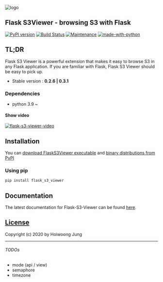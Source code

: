 ![logo](https://raw.githubusercontent.com/hidekuma/flask-s3-viewer/master/i/logo.png)

## Flask S3Viewer - browsing S3 with Flask

[![PyPI version](https://badge.fury.io/py/flask-s3-viewer.svg)](https://badge.fury.io/py/flask-s3-viewer)
[![Build Status](https://travis-ci.org/hidekuma/flask-s3-viewer.svg?branch=master)](https://travis-ci.org/hidekuma/flask-s3-viewer)
[![Maintenance](https://img.shields.io/badge/Maintained%3F-yes-green.svg)](https://github.com/hidekuma/flask-s3-viewer/graphs/commit-activity)
[![made-with-python](https://img.shields.io/badge/Made%20with-Python-1f425f.svg)](https://www.python.org/)

## TL;DR

Flask S3 Viewer is a powerful extension that makes it easy to browse S3 in any Flask application. If you are familiar with Flask, Flask S3 Viewer should be easy to pick up.

- Stable version : **0.2.6 | 0.3.1**

### Dependencies
- python 3.9 ~

#### Show video

[![flask-s3-viewer-video](http://img.youtube.com/vi/MPFo1scGlws/0.jpg)](https://youtu.be/MPFo1scGlws?t=0s "Click to play on Youtube")

## Installation

You can [download FlaskS3Viewer executable](https://github.com/hidekuma/flask-s3-viewer/releases) and [binary distributions from PyPI](https://pypi.org/project/flask-s3-viewer/)

### Using pip

```python
pip install flask_s3_viewer
```

## Documentation

The latest documentation for Flask-S3-Viewer can be found [here](https://hidekuma.github.io/flask-s3-viewer/html/index.html).

[License](LICENSE)
------------------

Copyright (c) 2020 by Hoiwoong Jung

---

###### TODOs

- mode (api / view)
- semaphore
- timezone
